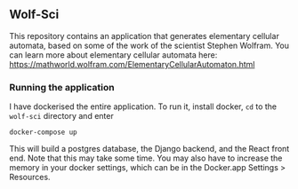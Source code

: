 ## Wolf-Sci

This repository contains an application that generates elementary cellular automata, based on some of the work of the scientist Stephen Wolfram. You can learn more about elementary cellular automata here: https://mathworld.wolfram.com/ElementaryCellularAutomaton.html

### Running the application

I have dockerised the entire application. To run it, install docker, `cd` to the `wolf-sci` directory and enter

`docker-compose up`

This will build a postgres database, the Django backend, and the React front end. Note that this may take some time. You may also have to increase the memory in your docker settings, which can be in the Docker.app Settings > Resources.